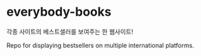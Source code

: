 # everybody-books

각종 사이트의 베스트셀러를 보여주는 한 웹사이트!

Repo for displaying bestsellers on multiple international platforms.
